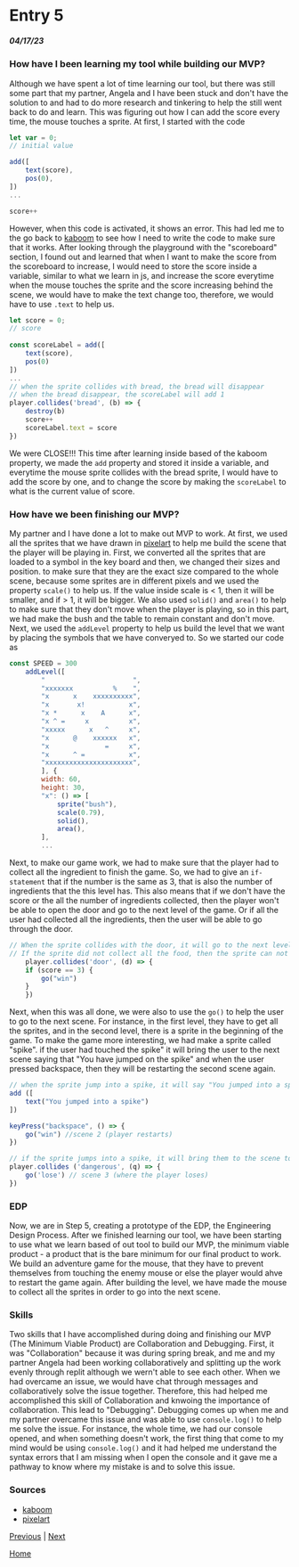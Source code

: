 # Entry 5
##### 04/17/23

### How have I been learning my tool while building our MVP?
Although we have spent a lot of time learning our tool, but there was still some part that my partner, Angela and I have been stuck and don't have the solution to and had to do more research and tinkering to help the  still went back to do and learn. This was figuring out how I can add the score every time, the mouse touches a sprite. At first, I started with the code 
```js
let var = 0;
// initial value

add([
    text(score),
    pos(0),
])
...

score++
```
However, when this code is activated, it shows an error. This had led me to the go back to [kaboom](kaboomjs.com) to see how I need to write the code to make sure that it works. After looking through the playground with the "scoreboard" section, I found out and learned that when I want to make the score from the scoreboard to increase, I would need to store the score inside a variable, similar to what we learn in js, and increase the score everytime when the mouse touches the sprite and the score increasing behind the scene, we would have to make the text change too, therefore, we would have to use `.text` to help us.
```js
let score = 0;
// score 
  
const scoreLabel = add([
    text(score),
    pos(0) 
])
...
// when the sprite collides with bread, the bread will disappear
// when the bread disappear, the scoreLabel will add 1
player.collides('bread', (b) => {
    destroy(b)
    score++  
    scoreLabel.text = score
})
```
We were CLOSE!!! This time after learning inside based of the kaboom property, we made the `add` property and stored it inside a variable, and everytime the mouse sprite collides with the bread sprite, I would have to add the score by one, and to change the score by making the `scoreLabel` to what is the current value of score.

### How have we been finishing our MVP?
My partner and I have done a lot to make out MVP to work. At first, we used all the sprites that we have drawn in [pixelart](pixelart.com/draw) to help me build the scene that the player will be playing in. First, we converted all the sprites that are loaded to a symbol in the key board and then, we changed their sizes and position. to make sure that they are the exact size compared to the whole scene, because some sprites are in different pixels and we used the property `scale()` to help us. If the value inside scale is < 1, then it will be smaller, and if > 1, it will be bigger. We also used `solid()` and `area()` to help to make sure that they don't move when the player is playing, so in this part, we had make the bush and the table to remain constant and don't move. Next, we used the `addLevel` property to help us build the level that we want by placing the symbols that we have converyed to. So we started our code as 
```js
const SPEED = 300
    addLevel([
        "                      ",
        "xxxxxxx          %    ",
        "x      x    xxxxxxxxxx",
        "x       x!           x",
        "x *      x    A      x",
        "x ^ =     x          x",
        "xxxxx      x   ^     x",
        "x      @    xxxxxx   x",
        "x              =     x",
        "x      ^ =           x",
        "xxxxxxxxxxxxxxxxxxxxxx",
        ], {
        width: 60,
        height: 30,
        "x": () => [
            sprite("bush"),
            scale(0.79),
            solid(), 
            area(),
        ],
        ...
```
Next, to make our game work, we had to make sure that the player had to collect all the ingredient to finish the game. So, we had to give an `if-statement` that if the number is the same as 3, that is also the number of ingredients that the this level has. This also means that if we don't have the score or the all the number of ingredients collected, then the player won't be able to open the door and go to the next level of the game. Or if all the user had collected all the ingredients, then the user will be able to go through the door.
```js
// When the sprite collides with the door, it will go to the next level, when the sprite collected all the food
// If the sprite did not collect all the food, then the sprite can not go to the next level
    player.collides('door', (d) => {
    if (score == 3) {
        go("win")
    }
    }) 
```
Next, when this was all done, we were also to use the `go()` to help the user to go to the next scene. For instance, in the first level, they have to get all the sprites, and in the second level, there is a sprite in the beginning of the game. To make the game more interesting, we had make a sprite called "spike". if the user had touched the spike" it will bring the user to the next scene saying that "You have jumped on the spike" and when the user pressed backspace, then they will be restarting the second scene again.
```js
// when the sprite jump into a spike, it will say "You jumped into a spike"
add ([
    text("You jumped into a spike")
])

keyPress("backspace", () => {
    go("win") //scene 2 (player restarts)
})

// if the sprite jumps into a spike, it will bring them to the scene to where they lose 
player.collides ('dangerous', (q) => {
    go('lose') // scene 3 (where the player loses)
})
```
### EDP
Now, we are in Step 5, creating a prototype of the EDP, the Engineering Design Process. After we finished learning our tool, we have been starting to use what we learn based of out tool to build our MVP, the minimum viable product - a product that is the bare minimum for our final product to work. We build an adventure game for the mouse, that they have to prevent themselves from touching the enemy mouse or else the player would ahve to restart the game again. After building the level, we have made the mouse to collect all the sprites in order to go into the next scene.

### Skills
Two skills that I have accomplished during doing and finishing our MVP (The Minimum Viable Product) are Collaboration and Debugging. First, it was "Collaboration" because it was during spring break, and me and my partner Angela had been working collaboratively and splitting up the work evenly through replit although we wern't able to see each other. When we had overcame an issue, we would have chat through messages and collaboratively solve the issue together. Therefore, this had helped me accomplished this skill of Collaboration and knwoing the importance of collaboration. This lead to "Debugging". Debugging comes up when me and my partner overcame this issue and was able to use `console.log()` to help me solve the issue. For instance, the whole time, we had our console opened, and when something doesn't work, the first thing that come to my mind would be using `console.log()` and it had helped me understand the syntax errors that I am missing when I open the console and it gave me a pathway to know where my mistake is and to solve this issue.

### Sources
 * [kaboom](kaboomjs.com)
 * [pixelart](https://www.pixilart.com/draw)

[Previous](entry04.md) | [Next](entry06.md)

[Home](../README.md)
